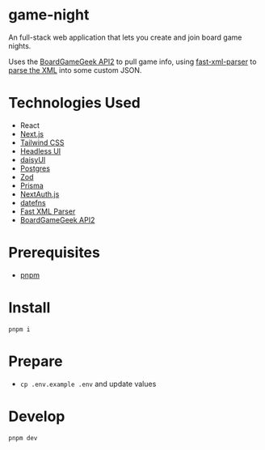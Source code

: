 # game-night

An full-stack web application that lets you create and join board game nights.

Uses the [BoardGameGeek API2](https://boardgamegeek.com/wiki/page/BGG_XML_API2) to pull game info, using [fast-xml-parser](https://www.npmjs.com/package/fast-xml-parser) to [parse the XML](https://github.com/claudiorivera/game-night/tree/master/client/src/lib) into some custom JSON.

# Technologies Used

- React
- [Next.js](https://nextjs.org)
- [Tailwind CSS](https://tailwindcss.com)
- [Headless UI](https://headlessui.dev)
- [daisyUI](https://daisyui.com)
- [Postgres](https://www.postgresql.org)
- [Zod](https://zod.dev)
- [Prisma](https://www.prisma.io/)
- [NextAuth.js](https://next-auth.js.org)
- [datefns](https://date-fns.org)
- [Fast XML Parser](https://github.com/NaturalIntelligence/fast-xml-parser)
- [BoardGameGeek API2](https://boardgamegeek.com/wiki/page/BGG_XML_API2)

# Prerequisites

- [pnpm](https://pnpm.io)

# Install

`pnpm i`

# Prepare

- `cp .env.example .env` and update values

# Develop

`pnpm dev`
